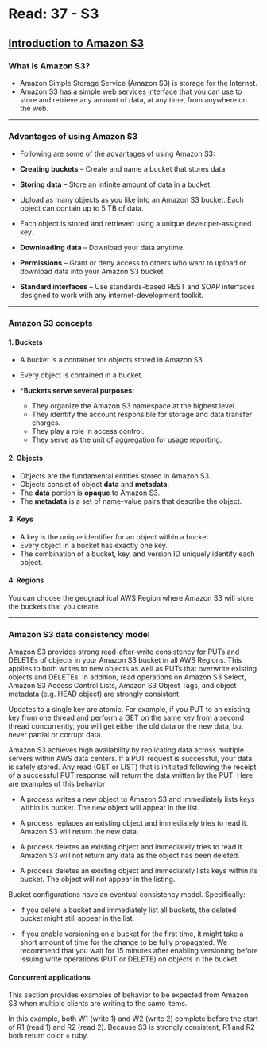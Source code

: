 # Read: 37 - S3

## [Introduction to Amazon S3](https://docs.aws.amazon.com/AmazonS3/latest/userguide/Welcome.html)

### What is Amazon S3?

- Amazon Simple Storage Service (Amazon S3) is storage for the Internet. 
- Amazon S3 has a simple web services interface that you can use to store and retrieve any amount of data, at any time, from anywhere on the web. 

---

### Advantages of using Amazon S3
- Following are some of the advantages of using Amazon S3:

- **Creating buckets** – Create and name a bucket that stores data. 

- **Storing data** – Store an infinite amount of data in a bucket.
- Upload as many objects as you like into an Amazon S3 bucket. Each object can contain up to 5 TB of data.
- Each object is stored and retrieved using a unique developer-assigned key.

- **Downloading data** – Download your data anytime.

- **Permissions** – Grant or deny access to others who want to upload or download data into your Amazon S3 bucket. 

- **Standard interfaces** – Use standards-based REST and SOAP interfaces designed to work with any internet-development toolkit.

---

### Amazon S3 concepts

#### 1. **Buckets**
- A bucket is a container for objects stored in Amazon S3.
- Every object is contained in a bucket. 

- ***Buckets serve several purposes:**
    - They organize the Amazon S3 namespace at the highest level.
    - They identify the account responsible for storage and data transfer charges.
    - They play a role in access control.
    - They serve as the unit of aggregation for usage reporting.

#### 2. **Objects**
- Objects are the fundamental entities stored in Amazon S3. 
- Objects consist of object **data** and **metadata**. 
- The **data** portion is **opaque** to Amazon S3.
- The **metadata** is a set of name-value pairs that describe the object.

#### 3. **Keys**
- A key is the unique identifier for an object within a bucket.
- Every object in a bucket has exactly one key.
- The combination of a bucket, key, and version ID uniquely identify each object. 

#### 4. **Regions**
You can choose the geographical AWS Region where Amazon S3 will store the buckets that you create.

---

### Amazon S3 data consistency model
Amazon S3 provides strong read-after-write consistency for PUTs and DELETEs of objects in your Amazon S3 bucket in all AWS Regions. This applies to both writes to new objects as well as PUTs that overwrite existing objects and DELETEs. In addition, read operations on Amazon S3 Select, Amazon S3 Access Control Lists, Amazon S3 Object Tags, and object metadata (e.g. HEAD object) are strongly consistent.

Updates to a single key are atomic. For example, if you PUT to an existing key from one thread and perform a GET on the same key from a second thread concurrently, you will get either the old data or the new data, but never partial or corrupt data.

Amazon S3 achieves high availability by replicating data across multiple servers within AWS data centers. If a PUT request is successful, your data is safely stored. Any read (GET or LIST) that is initiated following the receipt of a successful PUT response will return the data written by the PUT. Here are examples of this behavior:


- A process writes a new object to Amazon S3 and immediately lists keys within its bucket. The new object will appear in the list.

- A process replaces an existing object and immediately tries to read it. Amazon S3 will return the new data.

- A process deletes an existing object and immediately tries to read it. Amazon S3 will not return any data as the object has been deleted.

- A process deletes an existing object and immediately lists keys within its bucket. The object will not appear in the listing.



Bucket configurations have an eventual consistency model. Specifically:

- If you delete a bucket and immediately list all buckets, the deleted bucket might still appear in the list.

- If you enable versioning on a bucket for the first time, it might take a short amount of time for the change to be fully propagated. We recommend that you wait for 15 minutes after enabling versioning before issuing write operations (PUT or DELETE) on objects in the bucket.


#### Concurrent applications
This section provides examples of behavior to be expected from Amazon S3 when multiple clients are writing to the same items.

In this example, both W1 (write 1) and W2 (write 2) complete before the start of R1 (read 1) and R2 (read 2). Because S3 is strongly consistent, R1 and R2 both return color = ruby.
